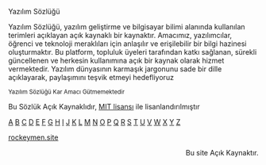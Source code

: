<DOCTYPE md>

Yazılım Sözlüğü 

Yazılım Sözlüğü, yazılım geliştirme ve bilgisayar bilimi alanında kullanılan terimleri açıklayan açık kaynaklı bir kaynaktır. Amacımız, yazılımcılar, öğrenci ve teknoloji meraklıları için anlaşılır ve erişilebilir bir bilgi hazinesi oluşturmaktır. Bu platform, topluluk üyeleri tarafından katkı sağlanan, sürekli güncellenen ve herkesin kullanımına açık bir kaynak olarak hizmet vermektedir. Yazılım dünyasının karmaşık jargonunu sade bir dille açıklayarak, paylaşımını teşvik etmeyi hedefliyoruz

<sup> Yazılım Sözlüğü Kar Amacı Gütmemektedir </sup>

Bu Sözlük Açık Kaynaklıdır, [MIT lisansı](/LICENSE) ile lisanlandırılmıştır

[A](A.md)
[B](B.md)
[C](C.md)
[D](D.md)
[E](E.md)
[F](F.md)
[G](G.md)
[H](H.md)
[I](I.md)
[J](J.md)
[K](K.md)
[L](L.md)
[M](M.md)
[N](N.md)
[O](O.md)
[P](P.md)
[Q](Q.md)
[R](R.md)
[S](S.md)
[T](T.md)
[U](U.md)
[V](V.md)
[W](W.md)
[X](X.md)
[Y](Y.md)
[Z](Z.md)

[rockeymen.site](https://rockeymen.site)

<div align="right">
Bu site Açık Kaynaktır.
</div>
